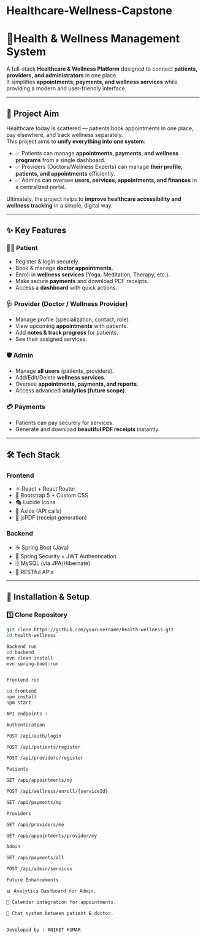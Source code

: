# Healthcare-Wellness-Capstone

# 🏥Health & Wellness Management System

A full-stack **Healthcare & Wellness Platform** designed to connect **patients, providers, and administrators** in one place.  
It simplifies **appointments, payments, and wellness services** while providing a modern and user-friendly interface.  

---

## 🎯 Project Aim

Healthcare today is scattered — patients book appointments in one place, pay elsewhere, and track wellness separately.  
This project aims to **unify everything into one system**:

- ✅ Patients can manage **appointments, payments, and wellness programs** from a single dashboard.  
- ✅ Providers (Doctors/Wellness Experts) can manage **their profile, patients, and appointments** efficiently.  
- ✅ Admins can oversee **users, services, appointments, and finances** in a centralized portal.  

Ultimately, the project helps to **improve healthcare accessibility and wellness tracking** in a simple, digital way.

---

## ✨ Key Features

### 👩‍⚕️ Patient
- Register & login securely.
- Book & manage **doctor appointments**.
- Enroll in **wellness services** (Yoga, Meditation, Therapy, etc.).
- Make secure **payments** and download PDF receipts.
- Access a **dashboard** with quick actions.

### 🩺 Provider (Doctor / Wellness Provider)
- Manage profile (specialization, contact, role).
- View upcoming **appointments** with patients.
- Add **notes & track progress** for patients.
- See their assigned services.

### 🛡️ Admin
- Manage **all users** (patients, providers).
- Add/Edit/Delete **wellness services**.
- Oversee **appointments, payments, and reports**.
- Access advanced **analytics (future scope)**.

### 💳 Payments
- Patients can pay securely for services.
- Generate and download **beautiful PDF receipts** instantly.

---

## 🛠️ Tech Stack

### Frontend
- ⚛️ React + React Router
- 🎨 Bootstrap 5 + Custom CSS
- 🎭 Lucide Icons
- 📡 Axios (API calls)
- 📄 jsPDF (receipt generation)

### Backend
- ☕ Spring Boot (Java)
- 🔐 Spring Security + JWT Authentication
- 🗄️ MySQL (via JPA/Hibernate)
- 📡 RESTful APIs

---

## 🚀 Installation & Setup

### 1️⃣ Clone Repository
```bash
git clone https://github.com/yourusername/health-wellness.git
cd health-wellness

Backend run 
cd backend
mvn clean install
mvn spring-boot:run


Frontend run 

cd frontend
npm install
npm start

API endpoints :

Authentication

POST /api/auth/login

POST /api/patients/register

POST /api/providers/register

Patients

GET /api/appointments/my

POST /api/wellness/enroll/{serviceId}

GET /api/payments/my

Providers

GET /api/providers/me

GET /api/appointments/provider/my

Admin

GET /api/payments/all

POST /api/admin/services

Future Enhancements

📊 Analytics Dashboard for Admin.

📅 Calendar integration for appointments.

💬 Chat system between patient & doctor.


Developed by : ANIKET KUMAR
